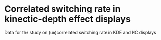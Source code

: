 # Correlated switching rate in kinectic-depth effect displays
Data for the study on (un)correlated switching rate in KDE and NC displays
